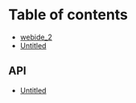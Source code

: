 # Table of contents

* [webide\_2](README.md)
* [Untitled](untitled.md)

## API

* [Untitled](api/untitled.md)

